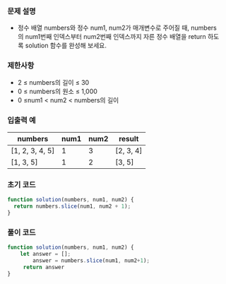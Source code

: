 ### 문제 설명

- 정수 배열 numbers와 정수 num1, num2가 매개변수로 주어질 때, numbers의 num1번째 인덱스부터 num2번째 인덱스까지 자른 정수 배열을 return 하도록 solution 함수를 완성해 보세요.

### 제한사항

- 2 ≤ numbers의 길이 ≤ 30
- 0 ≤ numbers의 원소 ≤ 1,000
- 0 ≤num1 < num2 < numbers의 길이

### 입출력 예

| numbers | num1 | num2 | result |
| --- | --- | --- | --- |
| [1, 2, 3, 4, 5] | 1 | 3 | [2, 3, 4] |
| [1, 3, 5] | 1 | 2 | [3, 5] |

### 초기 코드

```jsx
function solution(numbers, num1, num2) {
  return numbers.slice(num1, num2 + 1);
}
```

### 풀이 코드

```jsx
function solution(numbers, num1, num2) {
    let answer = [];
        answer = numbers.slice(num1, num2+1);
     return answer
}
```